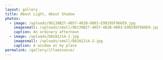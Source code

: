 ```yaml
---
layout: gallery
title: About Light, About Shadow
photos:
  - image: /uploads/96139B27-4057-482B-9803-E99295F966E9.jpg
    imagesmall: /uploads/small/96139B27-4057-482B-9803-E99295F966E9.jpg
    caption: An ordinary afternoon
  - image: /uploads/D82A2214-2.jpg
    imagesmall: /uploads/small/D82A2214-2.jpg
    caption: A window at my place
permalink: /gallery/illuminance/
---
```


  